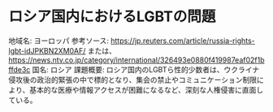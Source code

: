 # ロシア国内におけるLGBTの問題

地域名: ヨーロッパ
参考ソース: https://jp.reuters.com/article/russia-rights-lgbt-idJPKBN2XM0AF/ または、https://news.ntv.co.jp/category/international/326493e0880f419987eaf02f1bffde3c
国名: ロシア
課題概要: ロシア国内のLGBTら性的少数者は、ウクライナ侵攻後の政治的緊張の中で標的となり、集会の禁止やコミュニケーション制限により、基本的な医療や情報アクセスが困難になるなど、深刻な人権侵害に直面している。